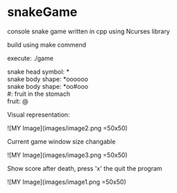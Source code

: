 # snakeGame

console snake game written in cpp using Ncurses library

build using make commend

execute: ./game

snake head symbol: * <br />
snake body shape: *oooooo <br />
snake body shape: *oo#ooo <br />
#: fruit in the stomach <br />
fruit: @ <br />

Visual representation:

![MY Image](images/image2.png =50x50)

Current game window size changable

![MY Image](images/image3.png =50x50)

Show score after death, press 'x' the quit the program

![MY Image](images/image1.png =50x50)

